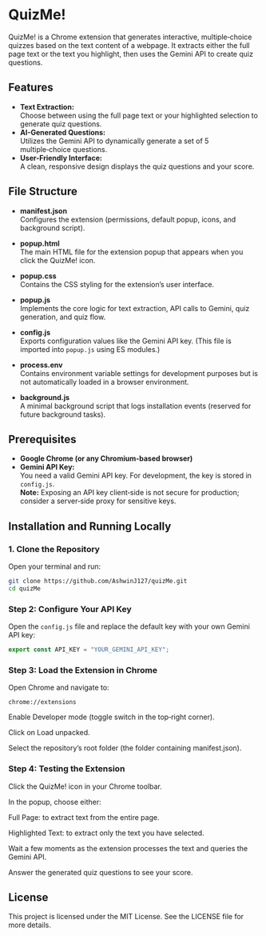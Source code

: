 # QuizMe!

QuizMe! is a Chrome extension that generates interactive, multiple‑choice quizzes based on the text content of a webpage. It extracts either the full page text or the text you highlight, then uses the Gemini API to create quiz questions.

## Features

- **Text Extraction:**  
  Choose between using the full page text or your highlighted selection to generate quiz questions.
- **AI-Generated Questions:**  
  Utilizes the Gemini API to dynamically generate a set of 5 multiple‑choice questions.
- **User-Friendly Interface:**  
  A clean, responsive design displays the quiz questions and your score.

## File Structure

- **manifest.json**  
  Configures the extension (permissions, default popup, icons, and background script).

- **popup.html**  
  The main HTML file for the extension popup that appears when you click the QuizMe! icon.

- **popup.css**  
  Contains the CSS styling for the extension’s user interface.

- **popup.js**  
  Implements the core logic for text extraction, API calls to Gemini, quiz generation, and quiz flow.

- **config.js**  
  Exports configuration values like the Gemini API key. (This file is imported into `popup.js` using ES modules.)

- **process.env**  
  Contains environment variable settings for development purposes but is not automatically loaded in a browser environment.

- **background.js**  
  A minimal background script that logs installation events (reserved for future background tasks).

## Prerequisites

- **Google Chrome (or any Chromium-based browser)**  
- **Gemini API Key:**  
  You need a valid Gemini API key. For development, the key is stored in `config.js`.  
  **Note:** Exposing an API key client‑side is not secure for production; consider a server‑side proxy for sensitive keys.

## Installation and Running Locally

### 1. Clone the Repository

Open your terminal and run:

```bash
git clone https://github.com/AshwinJ127/quizMe.git
cd quizMe
```
### Step 2: Configure Your API Key

Open the `config.js` file and replace the default key with your own Gemini API key:

```js
export const API_KEY = "YOUR_GEMINI_API_KEY";
```
### Step 3: Load the Extension in Chrome
Open Chrome and navigate to:

```arduino
chrome://extensions
```
Enable Developer mode (toggle switch in the top‑right corner).

Click on Load unpacked.

Select the repository’s root folder (the folder containing manifest.json).

### Step 4: Testing the Extension
Click the QuizMe! icon in your Chrome toolbar.

In the popup, choose either:

Full Page: to extract text from the entire page.

Highlighted Text: to extract only the text you have selected.

Wait a few moments as the extension processes the text and queries the Gemini API.

Answer the generated quiz questions to see your score.

## License
This project is licensed under the MIT License. See the LICENSE file for more details.
